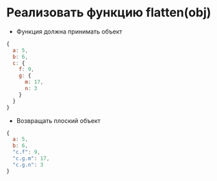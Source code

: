 # Реализовать функцию flatten(obj)
- Функция должна принимать объект 
```js
{
  a: 5,
  b: 6,
  c: {
    f: 9,
    g: {
      m: 17,
      n: 3
    }
  }
}
```
- Возвращать плоский объект
```js
{
  a: 5,
  b: 6,
  "c.f": 9,
  "c.g.m": 17,
  "c.g.n": 3
}
```
